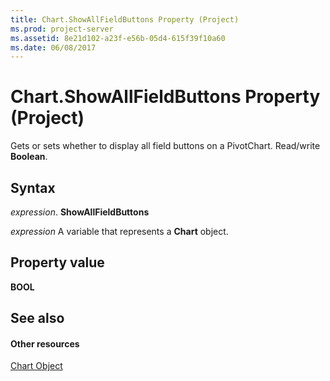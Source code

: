 ```yaml
---
title: Chart.ShowAllFieldButtons Property (Project)
ms.prod: project-server
ms.assetid: 8e21d102-a23f-e56b-05d4-615f39f10a60
ms.date: 06/08/2017
---
```



# Chart.ShowAllFieldButtons Property (Project)
Gets or sets whether to display all field buttons on a PivotChart. Read/write  **Boolean**.

## Syntax

 _expression_. **ShowAllFieldButtons**

 _expression_ A variable that represents a **Chart** object.


## Property value

 **BOOL**


## See also


#### Other resources


[Chart Object](Project.chart.md)
